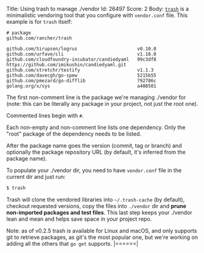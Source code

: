 Title: Using trash to manage ./vendor
Id: 26497
Score: 2
Body:
[`trash`](https://github.com/rancher/trash) is a minimalistic vendoring tool that you configure with `vendor.conf` file. This example is for `trash` itself:

```
# package
github.com/rancher/trash

github.com/Sirupsen/logrus                      v0.10.0
github.com/urfave/cli                           v1.18.0
github.com/cloudfoundry-incubator/candiedyaml   99c3df8  https://github.com/imikushin/candiedyaml.git
github.com/stretchr/testify                     v1.1.3
github.com/davecgh/go-spew                      5215b55
github.com/pmezard/go-difflib                   792786c
golang.org/x/sys                                a408501
```

The first non-comment line is the package we're managing ./vendor for (note: this can be literally any package in your project, not just the root one).

Commented lines begin with `#`.

Each non-empty and non-comment line lists one dependency. Only the "root" package of the dependency needs to be listed.

After the package name goes the version (commit, tag or branch) and optionally the package repository URL (by default, it's inferred from the package name).

To populate your ./vendor dir, you need to have `vendor.conf` file in the current dir and just run:

```bash
$ trash
```

Trash will clone the vendored libraries into `~/.trash-cache` (by default), checkout requested versions, copy the files into `./vendor` dir and **prune non-imported packages and test files**. This last step keeps your ./vendor lean and mean and helps save space in your project repo.

Note: as of v0.2.5 trash is available for Linux and macOS, and only supports git to retrieve packages, as git's the most popular one, but we're working on adding all the others that `go get` supports.
|======|
